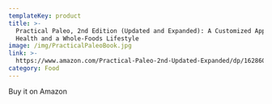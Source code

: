 ```yaml
---
templateKey: product
title: >-
  Practical Paleo, 2nd Edition (Updated and Expanded): A Customized Approach to
  Health and a Whole-Foods Lifestyle
image: /img/PracticalPaleoBook.jpg
link: >-
  https://www.amazon.com/Practical-Paleo-2nd-Updated-Expanded/dp/1628600020?SubscriptionId=0ENGV10E9K9QDNSJ5C82&tag=&linkCode=xm2&camp=2025&creative=165953&creativeASIN=1628600020
category: Food
---
```

Buy it on Amazon
